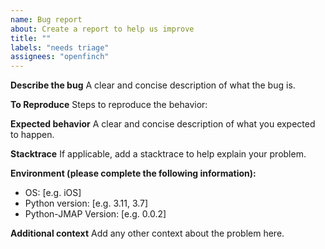 ```yaml
---
name: Bug report
about: Create a report to help us improve
title: ""
labels: "needs triage"
assignees: "openfinch"
---
```


**Describe the bug**
A clear and concise description of what the bug is.

**To Reproduce**
Steps to reproduce the behavior:

**Expected behavior**
A clear and concise description of what you expected to happen.

**Stacktrace**
If applicable, add a stacktrace to help explain your problem.

**Environment (please complete the following information):**

- OS: [e.g. iOS]
- Python version: [e.g. 3.11, 3.7]
- Python-JMAP Version: [e.g. 0.0.2]

**Additional context**
Add any other context about the problem here.
